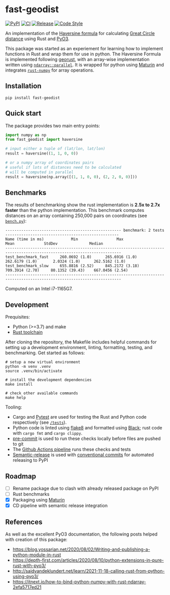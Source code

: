 # fast-geodist

[![PyPI](https://img.shields.io/pypi/v/fast-geodist?style=for-the-badge)](https://pypi.org/project/fast-geodist/)
[![CI](https://img.shields.io/github/workflow/status/mblackgeo/fast-geodist/ci?label=CI&style=for-the-badge)](https://github.com/mblackgeo/fast-geodist/actions)
[![Release](https://img.shields.io/github/workflow/status/mblackgeo/fast-geodist/release?label=RELEASE&style=for-the-badge)](https://github.com/mblackgeo/fast-geodist/actions)
[![Code Style](https://img.shields.io/static/v1?label=code%20style&message=black&color=blue&style=for-the-badge)](https://github.com/psf/black)

An implementation of the [Haversine formula](https://en.wikipedia.org/wiki/Haversine_formula) for calculating [Great Circle distance](https://en.wikipedia.org/wiki/Great-circle_distance) using Rust and [PyO3](https://github.com/PyO3/PyO3).

This package was started as an experiement for learning how to implement functions in Rust and wrap them for use in python. The Haversine Formula is implemented following [georust](https://github.com/georust/geo/blob/main/geo/src/algorithm/haversine_distance.rs), with an array-wise implementation written using [`ndarray::parallel`](https://docs.rs/ndarray/latest/ndarray/parallel/index.html). It is wrapped for python using [Maturin](https://github.com/PyO3/maturin) and integrates [`rust-numpy`](https://github.com/PyO3/rust-numpy) for array operations.

## Installation

```
pip install fast-geodist
```

## Quick start

The package provides two main entry points:

```python
import numpy as np
from fast_geodist import haversine

# input either a tuple of (lat/lon, lat/lon)
result = haversine((1, 1, 0, 0))

# or a numpy array of coordinates pairs
# useful if lots of distances need to be calculated
# will be computed in parallel
result = haversine(np.array([(1, 1, 0, 0), (2, 2, 0, 0)]))
```

## Benchmarks

The results of benchmarking show the rust implementation is **2.5x to 2.7x faster** than the python implementation. This benchmark computes distances on an array containing 250,000 pairs on coordinates (see [`bench.py`](/tests/bench.py)):

```
--------------------------------------------------- benchmark: 2 tests --------------------------------------------------
Name (time in ms)            Min                 Max                Mean             StdDev              Median
-------------------------------------------------------------------------------------------------------------------------
test_benchmark_fast     260.0692 (1.0)      265.6916 (1.0)      262.6179 (1.0)       2.0324 (1.0)      262.5162 (1.0)
test_benchmark_slow     655.8816 (2.52)     845.2172 (3.18)     709.3914 (2.70)     80.1352 (39.43)    667.0456 (2.54)
-------------------------------------------------------------------------------------------------------------------------
```
Computed on an Intel i7-1165G7.

## Development

Prequisites:

* Python (>=3.7) and make
* [Rust toolchain](https://rustup.rs/)

After cloning the repository, the Makefile includes helpful commands for setting up a development environment, linting, formatting, testing, and benchmarking. Get started as follows:

```shell
# setup a new virtual environment
python -m venv .venv
source .venv/bin/activate

# install the development dependencies
make install

# check other available commands
make help
```

Tooling:

* Cargo and [Pytest](https://docs.pytest.org/en/6.2.x/) are used for testing the Rust and Python code respectively (see [`/tests`](/tests/)).
* Python code is linted using [flake8](https://flake8.pycqa.org/en/latest/) and formatted using [Black](https://github.com/psf/black); rust code with `cargo fmt` and `cargo clippy`.
* [pre-commit](https://pre-commit.com/) is used to run these checks locally before files are pushed to git
* The [Github Actions pipeline](.github/workflows/ci.yml) runs these checks and tests
* [Semantic-release](https://python-semantic-release.readthedocs.io/en/latest/) is used with [conventional commits](https://www.conventionalcommits.org/en/v1.0.0/) for automated releasing to PyPI

## Roadmap

- [ ] Rename package due to clash with already released package on PyPI
- [ ] Rust benchmarks
- [x] Packaging using [Maturin](https://github.com/PyO3/maturin)
- [x] CD pipeline with semantic release integration

## References

As well as the excellent PyO3 documentation, the following posts helped with creation of this package:

- https://blog.yossarian.net/2020/08/02/Writing-and-publishing-a-python-module-in-rust
- https://depth-first.com/articles/2020/08/10/python-extensions-in-pure-rust-with-pyo3/
- http://saidvandeklundert.net/learn/2021-11-18-calling-rust-from-python-using-pyo3/
- https://itnext.io/how-to-bind-python-numpy-with-rust-ndarray-2efa5717ed21
